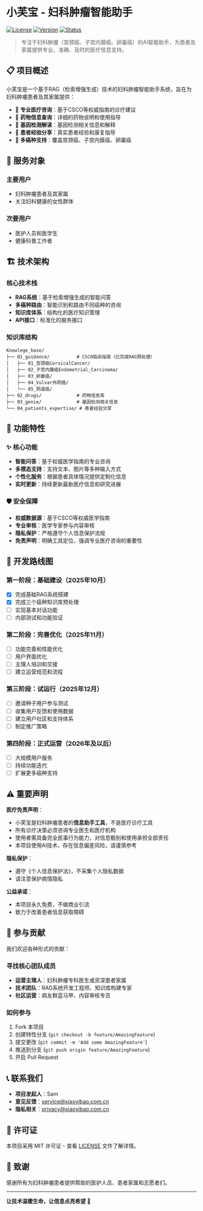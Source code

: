 # 小芙宝 - 妇科肿瘤智能助手

[![License](https://img.shields.io/badge/license-MIT-blue.svg)](LICENSE)
[![Version](https://img.shields.io/badge/version-Alpha-orange.svg)]()
[![Status](https://img.shields.io/badge/status-Development-yellow.svg)]()

> 专注于妇科肿瘤（宫颈癌、子宫内膜癌、卵巢癌）的AI智能助手，为患者及家属提供专业、准确、及时的医疗信息支持。

## 📋 项目概述

小芙宝是一个基于RAG（检索增强生成）技术的妇科肿瘤智能助手系统，旨在为妇科肿瘤患者及其家属提供：

- 🏥 **专业医疗咨询**：基于CSCO等权威指南的诊疗建议
- 💊 **药物信息查询**：详细的药物说明和使用指导
- 🧬 **基因检测解读**：基因检测相关信息和解释
- 👥 **患者经验分享**：真实患者经验和康复指导
- 🔄 **多癌种支持**：覆盖宫颈癌、子宫内膜癌、卵巢癌

## 🎯 服务对象

### 主要用户
- 妇科肿瘤患者及其家属
- 关注妇科健康的女性群体

### 次要用户
- 医护人员和医学生
- 健康科普工作者

## 🏗️ 技术架构

### 核心技术栈
- **RAG系统**：基于检索增强生成的智能问答
- **多癌种路由**：智能识别和路由不同癌种的咨询
- **知识库体系**：结构化的医疗知识管理
- **API接口**：标准化的服务接口

### 知识库结构
```
Knowlege_base/
├── 01_guidance/          # CSCO临床指南（已完成RAG预处理）
│   ├── 01_宫颈癌CervicalCancer/
│   ├── 02_子宫内膜癌Endometrial_Carcinoma/
│   ├── 03_卵巢癌/
│   ├── 04_Vulvar外阴癌/
│   └── 05_阴道癌/
├── 02_drugs/             # 药物信息库
├── 03_genie/             # 基因检测相关信息
└── 04_patients_expertise/ # 患者经验分享
```

## 🚀 功能特性

### ✨ 核心功能
- **智能问答**：基于权威医学指南的专业咨询
- **多模态支持**：支持文本、图片等多种输入方式
- **个性化服务**：根据患者具体情况提供定制化信息
- **实时更新**：持续更新最新医疗信息和研究进展

### 🛡️ 安全保障
- **权威数据源**：基于CSCO等权威医学指南
- **专业审核**：医学专家参与内容审核
- **隐私保护**：严格遵守个人信息保护法规
- **免责声明**：明确工具定位，强调专业医疗咨询的重要性

## 📅 开发路线图

### 第一阶段：基础建设（2025年10月）
- [x] 完成基础RAG系统搭建
- [x] 完成三个癌种知识库预处理
- [ ] 实现基本对话功能
- [ ] 内部测试和功能验证

### 第二阶段：完善优化（2025年11月）
- [ ] 功能完善和性能优化
- [ ] 用户界面优化
- [ ] 主理人培训和交接
- [ ] 建立运营规范和流程

### 第三阶段：试运行（2025年12月）
- [ ] 邀请种子用户参与测试
- [ ] 收集用户反馈和使用数据
- [ ] 建立用户社区和支持体系
- [ ] 制定推广策略

### 第四阶段：正式运营（2026年及以后）
- [ ] 大规模用户服务
- [ ] 持续功能迭代
- [ ] 扩展更多癌种支持

## ⚠️ 重要声明

**医疗免责声明**：
- 小芙宝是妇科肿瘤患者的**信息助手工具**，不是医疗诊疗工具
- 所有诊疗决策必须咨询专业医生和医疗机构
- 使用者需具备完全民事行为能力，对信息甄别和使用承担全部责任
- 本项目使用AI技术，存在信息偏差风险，请谨慎参考

**隐私保护**：
- 遵守《个人信息保护法》，不采集个人隐私数据
- 请注意保护病情隐私

**公益承诺**：
- 本项目永久免费，不做商业引流
- 致力于改善患者信息获取障碍

## 🤝 参与贡献

我们欢迎各种形式的贡献：

### 寻找核心团队成员
- **运营主理人**：妇科肿瘤专科医生或资深患者家属
- **技术团队**：RAG系统开发工程师、知识库构建专家
- **社区运营**：病友群蓝马甲、内容审核专员

### 如何参与
1. Fork 本项目
2. 创建特性分支 (`git checkout -b feature/AmazingFeature`)
3. 提交更改 (`git commit -m 'Add some AmazingFeature'`)
4. 推送到分支 (`git push origin feature/AmazingFeature`)
5. 开启 Pull Request

## 📞 联系我们

- **项目发起人**：Sam
- **意见反馈**：service@xiaoyibao.com.cn
- **隐私相关**：privacy@xiaoyibao.com.cn

## 📄 许可证

本项目采用 MIT 许可证 - 查看 [LICENSE](LICENSE) 文件了解详情。

## 🙏 致谢

感谢所有为妇科肿瘤患者提供帮助的医护人员、患者家属和志愿者们。

---

**让技术温暖生命，让信息点亮希望** 💝